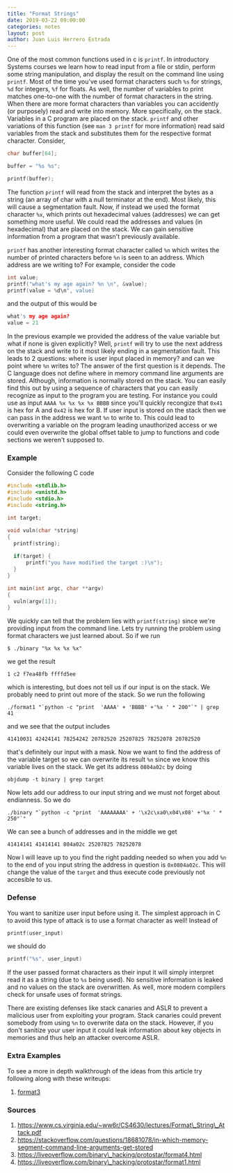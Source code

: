 ```yaml
---
title: "Format Strings"
date: 2019-03-22 09:00:00
categories: notes
layout: post
author: Juan Luis Herrero Estrada
---
```


One of the most common functions used in c is `printf`. In introductory Systems
courses we learn how to read input from a file or stdin, perform some string
manipulation, and display the result on the command line using `printf`. Most
of the time you've used format characters such `%s` for strings, `%d` for
integers, `%f` for floats. As well, the number of variables to print matches
one-to-one with the number of format characters in the string. When there
are more format characters than variables you can accidently (or purposely)
read and write into memory. More specifically, on the stack. Variables in
a C program are placed on the stack. `printf` and other variations of this
function (see `man 3 printf` for more information) read said variables from the
stack and substitutes them for the respective format character. Consider,

```c
char buffer[64];

buffer = "%s %s";

printf(buffer);
```

The function `printf` will read from the stack and interpret the bytes as
a string (an array of char with a null terminator at the end). Most likely,
this will cause a segmentation fault. Now, if instead we used the format
character `%x`, which prints out hexadecimal values (addresses) we can get
something more useful. We could read the addresses and values (in hexadecimal)
that are placed on the stack. We can gain sensitive information from a program
that wasn't previously available.

`printf` has another interesting format character called `%n` which writes the
number of printed characters before `%n` is seen to an address. Which address 
are we writing to? For example, consider the code

```c
int value;
printf("what's my age again? %n \n", &value);
printf(value = %d\n", value)
```

and the output of this would be

```c
what's my age again?  
value = 21
```

In the previous example we provided the address of the value variable but what
if none is given explicitly? Well, `printf` will try to use the next address on
the stack and write to it most likely ending in a segmentation fault. This
leads to 2 questions: where is user input placed in memory? and can we point
where `%n` writes to? The answer of the first question is it depends. The
C language does not define where in memory command line arguments are stored.
Although, information is normally stored on the stack. You can easily find this
out by using a sequence of characters that you can easily recognize as input to
the program you are testing. For instance you could use as input `AAAA %x %x %x
%x BBBB` since you'll quickly recongize that `0x41` is hex for A and `0x42` is
hex for B. If user input is stored on the stack then we can pass in the address
we want `%n` to write to. This could lead to overwriting a variable on the
program leading unauthorized access or we could even overwrite the global
offset table to jump to functions and code sections we weren't supposed to. 


### Example

Consider the following C code

```c
#include <stdlib.h>
#include <unistd.h>
#include <stdio.h>
#include <string.h>

int target;

void vuln(char *string)
{
  printf(string);
  
  if(target) {
      printf("you have modified the target :)\n");
  }
}

int main(int argc, char **argv)
{
  vuln(argv[1]);
}
```

We quickly can tell that the problem lies with `printf(string)` since we're
providing input from the command line. Lets try running the problem using
format characters we just learned about. So if we run 

`$ ./binary "%x %x %x %x"`

we get the result

`1 c2 f7ea48fb ffffd5ee`

which is interesting, but does not tell us if our input is on the stack. We probably
need to print out more of the stack. So we run the following

```./format1 "`python -c "print  'AAAA' + 'BBBB' +'%x ' * 200"`" | grep 41```

and we see that the output includes

`41410031 42424141 78254242 20782520 25207825 78252078 20782520`

that's definitely our input with a mask. Now we want to find the address of the
variable target so we can overwrite its result `%n` since we know this variable
lives on the stack. We get its address `0804a02c` by doing

`objdump -t binary | grep target`

Now lets add our address to our input string and we must not forget about
endianness. So we do 

```./binary "`python -c "print  'AAAAAAAA' + '\x2c\xa0\x04\x08' +'%x ' * 250"`"```

We can see a bunch of addresses and in the middle we get

`41414141 41414141 804a02c 25207825 78252078`

Now I will leave up to you find the right padding needed so when you add `%n`
to the end of you input string the address in question is `0x0804a02c`. This
will change the value of the `target` and thus execute code previously not
accesible to us.


### Defense

You want to sanitize user input before using it. The simplest approach in C to
avoid this type of attack is to use a format character as well! Instead of 

```c
printf(user_input)
```

we should do

```c
printf("%s", user_input)
```

If the user passed format characters as their input it will simply interpret read
it as a string (due to `%s` being used). No sensitive information is leaked and no
values on the stack are overwritten. As well, more modern compilers check for
unsafe uses of format strings.

There are existing defenses like stack canaries and ASLR to prevent a malicious user
from exploiting your program. Stack canaries could prevent somebody from using
`%n` to overwrite data on the stack. However, if you don't sanitize your user
input it could leak information about key objects in memories and thus help
an attacker overcome ASLR.

### Extra Examples

To see a more in depth walkthrough of the ideas from this article try following along with these writeups:

1. [format3](/writeup/format3_writeup.html)

### Sources

1. https://www.cs.virginia.edu/~ww6r/CS4630/lectures/Format\_String\_Attack.pdf
2. https://stackoverflow.com/questions/18681078/in-which-memory-segment-command-line-arguments-get-stored
3. https://liveoverflow.com/binary\_hacking/protostar/format4.html
4. https://liveoverflow.com/binary\_hacking/protostar/format1.html
